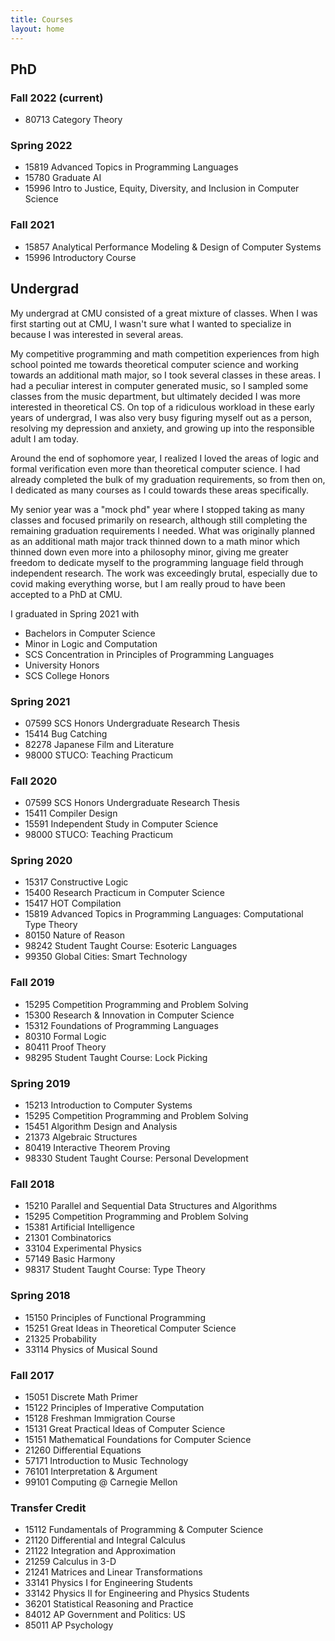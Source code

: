 ```yaml
---
title: Courses
layout: home
---
```


## PhD

### Fall 2022 (current)

- 80713 Category Theory

### Spring 2022

- 15819 Advanced Topics in Programming Languages
- 15780 Graduate AI
- 15996 Intro to Justice, Equity, Diversity, and Inclusion in Computer Science

### Fall 2021

- 15857 Analytical Performance Modeling & Design of Computer Systems
- 15996 Introductory Course

## Undergrad

My undergrad at CMU consisted of a great mixture of classes. When I was first starting out at CMU, I wasn't sure what I wanted to specialize in because I was interested in several areas.

My competitive programming and math competition experiences from high school pointed me towards theoretical computer science and working towards an additional math major, so I took several classes in these areas. I had a peculiar interest in computer generated music, so I sampled some classes from the music department, but ultimately decided I was more interested in theoretical CS. On top of a ridiculous workload in these early years of undergrad, I was also very busy figuring myself out as a person, resolving my depression and anxiety, and growing up into the responsible adult I am today.

Around the end of sophomore year, I realized I loved the areas of logic and formal verification even more than theoretical computer science. I had already completed the bulk of my graduation requirements, so from then on, I dedicated as many courses as I could towards these areas specifically.

My senior year was a "mock phd" year where I stopped taking as many classes and focused primarily on research, although still completing the remaining graduation requirements I needed. What was originally planned as an additional math major track thinned down to a math minor which thinned down even more into a philosophy minor, giving me greater freedom to dedicate myself to the programming language field through independent research. The work was exceedingly brutal, especially due to covid making everything worse, but I am really proud to have been accepted to a PhD at CMU.

I graduated in Spring 2021 with
- Bachelors in Computer Science
- Minor in Logic and Computation
- SCS Concentration in Principles of Programming Languages
- University Honors
- SCS College Honors

### Spring 2021

- 07599 SCS Honors Undergraduate Research Thesis
- 15414 Bug Catching
- 82278 Japanese Film and Literature
- 98000 STUCO: Teaching Practicum

### Fall 2020

- 07599 SCS Honors Undergraduate Research Thesis
- 15411 Compiler Design
- 15591 Independent Study in Computer Science
- 98000 STUCO: Teaching Practicum

### Spring 2020

- 15317 Constructive Logic
- 15400 Research Practicum in Computer Science
- 15417 HOT Compilation
- 15819 Advanced Topics in Programming Languages: Computational Type Theory
- 80150 Nature of Reason
- 98242 Student Taught Course: Esoteric Languages
- 99350 Global Cities: Smart Technology

### Fall 2019

- 15295 Competition Programming and Problem Solving
- 15300 Research & Innovation in Computer Science
- 15312 Foundations of Programming Languages
- 80310 Formal Logic
- 80411 Proof Theory
- 98295 Student Taught Course: Lock Picking

### Spring 2019

- 15213 Introduction to Computer Systems
- 15295 Competition Programming and Problem Solving
- 15451 Algorithm Design and Analysis
- 21373 Algebraic Structures
- 80419 Interactive Theorem Proving
- 98330 Student Taught Course: Personal Development

### Fall 2018

- 15210 Parallel and Sequential Data Structures and Algorithms
- 15295 Competition Programming and Problem Solving
- 15381 Artificial Intelligence
- 21301 Combinatorics
- 33104 Experimental Physics
- 57149 Basic Harmony
- 98317 Student Taught Course: Type Theory

### Spring 2018

- 15150 Principles of Functional Programming
- 15251 Great Ideas in Theoretical Computer Science
- 21325 Probability
- 33114 Physics of Musical Sound

### Fall 2017

- 15051 Discrete Math Primer
- 15122 Principles of Imperative Computation
- 15128 Freshman Immigration Course
- 15131 Great Practical Ideas of Computer Science
- 15151 Mathematical Foundations for Computer Science
- 21260 Differential Equations
- 57171 Introduction to Music Technology
- 76101 Interpretation & Argument
- 99101 Computing @ Carnegie Mellon

### Transfer Credit

- 15112 Fundamentals of Programming & Computer Science
- 21120 Differential and Integral Calculus
- 21122 Integration and Approximation
- 21259 Calculus in 3-D 
- 21241 Matrices and Linear Transformations
- 33141 Physics I for Engineering Students
- 33142 Physics II for Engineering and Physics Students
- 36201 Statistical Reasoning and Practice
- 84012 AP Government and Politics: US
- 85011 AP Psychology